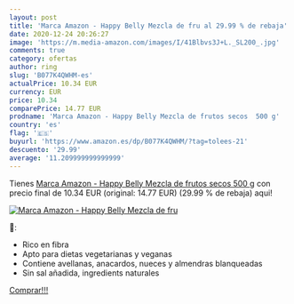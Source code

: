 ```yaml
---
layout: post
title: 'Marca Amazon - Happy Belly Mezcla de fru al 29.99 % de rebaja'
date: 2020-12-24 20:26:27
image: 'https://m.media-amazon.com/images/I/41Blbvs3J+L._SL200_.jpg'
comments: true
category: ofertas
author: ring
slug: 'B077K4QWHM-es'
actualPrice: 10.34 EUR
currency: EUR
price: 10.34
comparePrice: 14.77 EUR
prodname: 'Marca Amazon - Happy Belly Mezcla de frutos secos  500 g'
country: 'es'
flag: '🇪🇸'
buyurl: 'https://www.amazon.es/dp/B077K4QWHM/?tag=tolees-21'
descuento: '29.99'
average: '11.209999999999999'
---
```


Tienes [Marca Amazon - Happy Belly Mezcla de frutos secos  500 g](https://www.amazon.es/dp/B077K4QWHM/?tag=tolees-21) con precio final de  10.34 EUR (original: 14.77 EUR) (29.99 %  de rebaja) aqui!

[![Marca Amazon - Happy Belly Mezcla de fru](https://m.media-amazon.com/images/I/41Blbvs3J+L._SL200_.jpg)](https://www.amazon.es/dp/B077K4QWHM/?tag=tolees-21)

🔎:

- Rico en fibra
- Apto para dietas vegetarianas y veganas
- Contiene avellanas, anacardos, nueces y almendras blanqueadas
- Sin sal añadida, ingredients naturales

[Comprar!!!](https://www.amazon.es/dp/B077K4QWHM/?tag=tolees-21)
